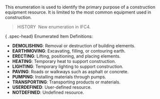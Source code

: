 ﻿This enumeration is used to identify the primary purpose of a construction equipment resource. It is limited to the most common equipment used in construction.

> HISTORY&nbsp; New enumeration in IFC4.

{ .spec-head}
Enumerated Item Definitions:

* **DEMOLISHING**: Removal or destruction of building elements.
* **EARTHMOVING**: Excavating, filling, or contouring earth.
* **ERECTING**: Lifting, positioning, and placing elements.
* **HEATING**: Temporary heat to support construction.
* **LIGHTING**: Temporary lighting to support construction.
* **PAVING**: Roads or walkways such as asphalt or concrete.
* **PUMPING**: Installing materials through pumps.
* **TRANSPORTING**: Transporting products or materials.
* **USERDEFINED**: User-defined resource.
* **NOTDEFINED**: Undefined resource.
